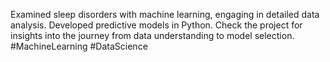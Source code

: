 Examined sleep disorders with machine learning, engaging in detailed data analysis. Developed predictive models in Python. Check the project for insights into the journey from data understanding to model selection.  #MachineLearning #DataScience






